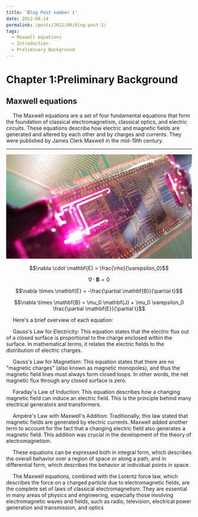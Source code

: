 ```yaml
---
title: 'Blog Post number 1'
date: 2012-08-14
permalink: /posts/2012/08/blog-post-1/
tags:
  - Maxwell equations
  - Introduction
  - Preliminary Background
---
```


# Chapter 1:Preliminary Background
## Maxwell equations

&#8194;&#8194;
The Maxwell equations are a set of four fundamental equations that form the foundation of classical electromagnetism, classical optics, and electric circuits. These equations describe how electric and magnetic fields are generated and altered by each other and by charges and currents. They were published by James Clerk Maxwell in the mid-19th century.

---
![integratedphotonics](https://raw.githubusercontent.com/FLYR01/CIMCS.github.io/master/images/Integrated_photonics.png)

$$\nabla \cdot \mathbf{E} = \frac{\rho}{\varepsilon_0}$$

$$\nabla \cdot \mathbf{B} = 0$$

$$\nabla \times \mathbf{E} = -\frac{\partial \mathbf{B}}{\partial t}$$

$$\nabla \times \mathbf{B} = \mu_0 \mathbf{J} + \mu_0 \varepsilon_0 \frac{\partial \mathbf{E}}{\partial t}$$




&#8194;&#8194;
Here's a brief overview of each equation:

&#8194;&#8194;
Gauss's Law for Electricity: This equation states that the electric flux out of a closed surface is proportional to the charge enclosed within the surface. In mathematical terms, it relates the electric fields to the distribution of electric charges.

&#8194;&#8194;
Gauss's Law for Magnetism: This equation states that there are no "magnetic charges" (also known as magnetic monopoles), and thus the magnetic field lines must always form closed loops. In other words, the net magnetic flux through any closed surface is zero.

&#8194;&#8194;
Faraday's Law of Induction: This equation describes how a changing magnetic field can induce an electric field. This is the principle behind many electrical generators and transformers.

&#8194;&#8194;
Ampère's Law with Maxwell's Addition: Traditionally, this law stated that magnetic fields are generated by electric currents. Maxwell added another term to account for the fact that a changing electric field also generates a magnetic field. This addition was crucial in the development of the theory of electromagnetism.

&#8194;&#8194;
These equations can be expressed both in integral form, which describes the overall behavior over a region of space or along a path, and in differential form, which describes the behavior at individual points in space.

&#8194;&#8194;
The Maxwell equations, combined with the Lorentz force law, which describes the force on a charged particle due to electromagnetic fields, are the complete set of laws of classical electromagnetism. They are essential in many areas of physics and engineering, especially those involving electromagnetic waves and fields, such as radio, television, electrical power generation and transmission, and optics

